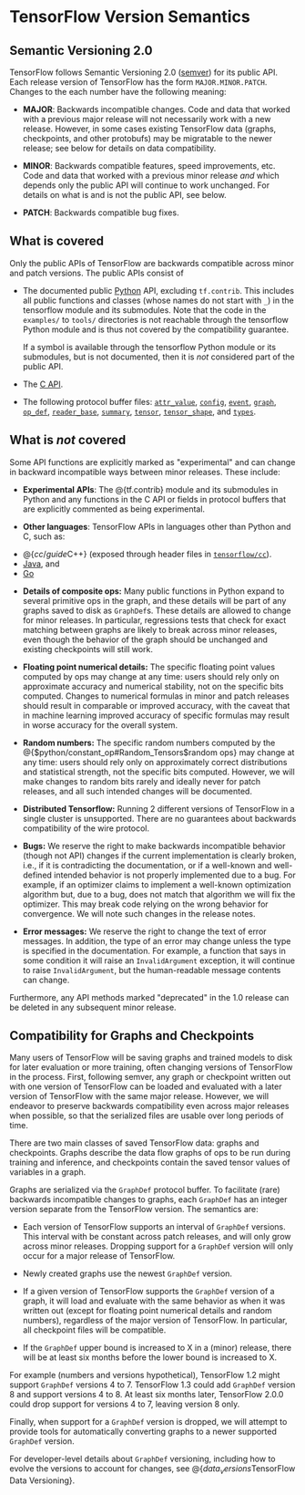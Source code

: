# TensorFlow Version Semantics

## Semantic Versioning 2.0

TensorFlow follows Semantic Versioning 2.0 ([semver](http://semver.org)) for its
public API. Each release version of TensorFlow has the form `MAJOR.MINOR.PATCH`.
Changes to the each number have the following meaning:

* **MAJOR**:  Backwards incompatible changes.  Code and data that worked with
  a previous major release will not necessarily work with a new release.
  However, in some cases existing TensorFlow data (graphs, checkpoints, and
  other protobufs) may be migratable to the newer release; see below for details
  on data compatibility.

* **MINOR**: Backwards compatible features, speed improvements, etc.  Code and
  data that worked with a previous minor release *and* which depends only the
  public API will continue to work unchanged.  For details on what is and is
  not the public API, see below.

* **PATCH**: Backwards compatible bug fixes.

## What is covered

Only the public APIs of TensorFlow are backwards compatible across minor and
patch versions.  The public APIs consist of

* The documented public [Python](../api_docs/python) API, excluding `tf.contrib`.
  This includes all public functions and classes (whose names do not start with
  `_`) in the tensorflow module and its submodules. Note that the code in
  the `examples/` to `tools/` directories is not reachable through the
  tensorflow Python module and is thus not covered by the compatibility
  guarantee.

  If a symbol is available through the tensorflow Python module or its
  submodules, but is not documented, then it is _not_ considered part of the
  public API.

* The [C API](https://github.com/tensorflow/tensorflow/blob/master/tensorflow/c/c_api.h).

* The following protocol buffer files:
  [`attr_value`](https://github.com/tensorflow/tensorflow/blob/master/tensorflow/core/framework/attr_value.proto),
  [`config`](https://github.com/tensorflow/tensorflow/blob/master/tensorflow/core/protobuf/config.proto),
  [`event`](https://github.com/tensorflow/tensorflow/blob/master/tensorflow/core/util/event.proto),
  [`graph`](https://github.com/tensorflow/tensorflow/blob/master/tensorflow/core/framework/graph.proto),
  [`op_def`](https://github.com/tensorflow/tensorflow/blob/master/tensorflow/core/framework/op_def.proto),
  [`reader_base`](https://github.com/tensorflow/tensorflow/blob/master/tensorflow/core/kernels/reader_base.proto),
  [`summary`](https://github.com/tensorflow/tensorflow/blob/master/tensorflow/core/framework/summary.proto),
  [`tensor`](https://github.com/tensorflow/tensorflow/blob/master/tensorflow/core/framework/tensor.proto),
  [`tensor_shape`](https://github.com/tensorflow/tensorflow/blob/master/tensorflow/core/framework/tensor_shape.proto),
  and [`types`](https://github.com/tensorflow/tensorflow/blob/master/tensorflow/core/framework/types.proto).

## What is *not* covered

Some API functions are explicitly marked as "experimental" and can change in
backward incompatible ways between minor releases. These include:

*   **Experimental APIs**: The @{tf.contrib} module and its submodules in Python
    and any functions in the C API or fields in protocol buffers that are
    explicitly commented as being experimental.

*   **Other languages**: TensorFlow APIs in languages other than Python and C,
    such as:

  - @{$cc/guide$C++} (exposed through header files in
    [`tensorflow/cc`](https://github.com/tensorflow/tensorflow/tree/master/tensorflow/cc)).
  - [Java](../api_docs/java/reference/org/tensorflow/package-summary), and
  - [Go](https://godoc.org/github.com/tensorflow/tensorflow/tensorflow/go)

*   **Details of composite ops:** Many public functions in Python expand to
    several primitive ops in the graph, and these details will be part of any
    graphs saved to disk as `GraphDef`s. These details are allowed to change for
    minor releases. In particular, regressions tests that check for exact
    matching between graphs are likely to break across minor releases, even
    though the behavior of the graph should be unchanged and existing
    checkpoints will still work.

*   **Floating point numerical details:** The specific floating point values
    computed by ops may change at any time: users should rely only on
    approximate accuracy and numerical stability, not on the specific bits
    computed. Changes to numerical formulas in minor and patch releases should
    result in comparable or improved accuracy, with the caveat that in machine
    learning improved accuracy of specific formulas may result in worse accuracy
    for the overall system.

*   **Random numbers:** The specific random numbers computed by the
    @{$python/constant_op#Random_Tensors$random ops} may change at any time:
    users should rely only on approximately correct distributions and
    statistical strength, not the specific bits computed. However, we will make
    changes to random bits rarely and ideally never for patch releases, and all
    such intended changes will be documented.

*   **Distributed Tensorflow:** Running 2 different versions of TensorFlow in a
    single cluster is unsupported. There are no guarantees about backwards
    compatibility of the wire protocol.

*   **Bugs:** We reserve the right to make backwards incompatible behavior
    (though not API) changes if the current implementation is clearly broken,
    i.e., if it is contradicting the documentation, or if a well-known and
    well-defined intended behavior is not properly implemented due to a bug.
    For example, if an optimizer claims to implement a well-known optimization
    algorithm but, due to a bug, does not match that algorithm we will fix the
    optimizer. This may break code relying on the wrong behavior for
    convergence. We will note such changes in the release notes.

*   **Error messages:** We reserve the right to change the text of error
    messages. In addition, the type of an error may change unless the type is
    specified in the documentation. For example, a function that says in some
    condition it will raise an `InvalidArgument` exception, it will continue to
    raise `InvalidArgument`, but the human-readable message contents can change.


Furthermore, any API methods marked "deprecated" in the 1.0 release can
be deleted in any subsequent minor release.

## Compatibility for Graphs and Checkpoints

Many users of TensorFlow will be saving graphs and trained models to disk for
later evaluation or more training, often changing versions of TensorFlow in the
process.  First, following semver, any graph or checkpoint written out with one
version of TensorFlow can be loaded and evaluated with a later version of
TensorFlow with the same major release.  However, we will endeavor to preserve
backwards compatibility even across major releases when possible, so that the
serialized files are usable over long periods of time.

There are two main classes of saved TensorFlow data: graphs and checkpoints.
Graphs describe the data flow graphs of ops to be run during training and
inference, and checkpoints contain the saved tensor values of variables in a
graph.

Graphs are serialized via the `GraphDef` protocol buffer.  To facilitate (rare)
backwards incompatible changes to graphs, each `GraphDef` has an integer version
separate from the TensorFlow version.  The semantics are:

* Each version of TensorFlow supports an interval of `GraphDef` versions.  This
  interval with be constant across patch releases, and will only grow across
  minor releases.  Dropping support for a `GraphDef` version will only occur
  for a major release of TensorFlow.

* Newly created graphs use the newest `GraphDef` version.

* If a given version of TensorFlow supports the `GraphDef` version of a graph,
  it will load and evaluate with the same behavior as when it was written out
  (except for floating point numerical details and random numbers), regardless
  of the major version of TensorFlow.  In particular, all checkpoint files will
  be compatible.

* If the `GraphDef` upper bound is increased to X in a (minor) release, there
  will be at least six months before the lower bound is increased to X.

For example (numbers and versions hypothetical), TensorFlow 1.2 might support
`GraphDef` versions 4 to 7.  TensorFlow 1.3 could add `GraphDef` version 8 and
support versions 4 to 8.  At least six months later, TensorFlow 2.0.0 could drop
support for versions 4 to 7, leaving version 8 only.

Finally, when support for a `GraphDef` version is dropped, we will attempt to
provide tools for automatically converting graphs to a newer supported
`GraphDef` version.

For developer-level details about `GraphDef` versioning, including how to evolve
the versions to account for changes, see
@{$data_versions$TensorFlow Data Versioning}.
